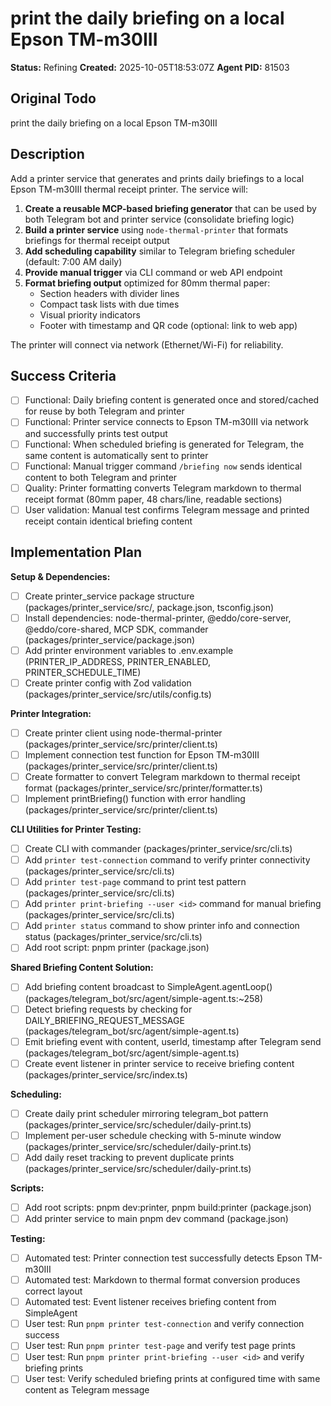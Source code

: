 # print the daily briefing on a local Epson TM-m30III

**Status:** Refining
**Created:** 2025-10-05T18:53:07Z
**Agent PID:** 81503

## Original Todo

print the daily briefing on a local Epson TM-m30III

## Description

Add a printer service that generates and prints daily briefings to a local Epson TM-m30III thermal receipt printer. The service will:

1. **Create a reusable MCP-based briefing generator** that can be used by both Telegram bot and printer service (consolidate briefing logic)
2. **Build a printer service** using `node-thermal-printer` that formats briefings for thermal receipt output
3. **Add scheduling capability** similar to Telegram briefing scheduler (default: 7:00 AM daily)
4. **Provide manual trigger** via CLI command or web API endpoint
5. **Format briefing output** optimized for 80mm thermal paper:
   - Section headers with divider lines
   - Compact task lists with due times
   - Visual priority indicators
   - Footer with timestamp and QR code (optional: link to web app)

The printer will connect via network (Ethernet/Wi-Fi) for reliability.

## Success Criteria

- [ ] Functional: Daily briefing content is generated once and stored/cached for reuse by both Telegram and printer
- [ ] Functional: Printer service connects to Epson TM-m30III via network and successfully prints test output
- [ ] Functional: When scheduled briefing is generated for Telegram, the same content is automatically sent to printer
- [ ] Functional: Manual trigger command `/briefing now` sends identical content to both Telegram and printer
- [ ] Quality: Printer formatting converts Telegram markdown to thermal receipt format (80mm paper, 48 chars/line, readable sections)
- [ ] User validation: Manual test confirms Telegram message and printed receipt contain identical briefing content

## Implementation Plan

**Setup & Dependencies:**

- [ ] Create printer_service package structure (packages/printer_service/src/, package.json, tsconfig.json)
- [ ] Install dependencies: node-thermal-printer, @eddo/core-server, @eddo/core-shared, MCP SDK, commander (packages/printer_service/package.json)
- [ ] Add printer environment variables to .env.example (PRINTER_IP_ADDRESS, PRINTER_ENABLED, PRINTER_SCHEDULE_TIME)
- [ ] Create printer config with Zod validation (packages/printer_service/src/utils/config.ts)

**Printer Integration:**

- [ ] Create printer client using node-thermal-printer (packages/printer_service/src/printer/client.ts)
- [ ] Implement connection test function for Epson TM-m30III (packages/printer_service/src/printer/client.ts)
- [ ] Create formatter to convert Telegram markdown to thermal receipt format (packages/printer_service/src/printer/formatter.ts)
- [ ] Implement printBriefing() function with error handling (packages/printer_service/src/printer/client.ts)

**CLI Utilities for Printer Testing:**

- [ ] Create CLI with commander (packages/printer_service/src/cli.ts)
- [ ] Add `printer test-connection` command to verify printer connectivity (packages/printer_service/src/cli.ts)
- [ ] Add `printer test-page` command to print test pattern (packages/printer_service/src/cli.ts)
- [ ] Add `printer print-briefing --user <id>` command for manual briefing (packages/printer_service/src/cli.ts)
- [ ] Add `printer status` command to show printer info and connection status (packages/printer_service/src/cli.ts)
- [ ] Add root script: pnpm printer (package.json)

**Shared Briefing Content Solution:**

- [ ] Add briefing content broadcast to SimpleAgent.agentLoop() (packages/telegram_bot/src/agent/simple-agent.ts:~258)
- [ ] Detect briefing requests by checking for DAILY_BRIEFING_REQUEST_MESSAGE (packages/telegram_bot/src/agent/simple-agent.ts)
- [ ] Emit briefing event with content, userId, timestamp after Telegram send (packages/telegram_bot/src/agent/simple-agent.ts)
- [ ] Create event listener in printer service to receive briefing content (packages/printer_service/src/index.ts)

**Scheduling:**

- [ ] Create daily print scheduler mirroring telegram_bot pattern (packages/printer_service/src/scheduler/daily-print.ts)
- [ ] Implement per-user schedule checking with 5-minute window (packages/printer_service/src/scheduler/daily-print.ts)
- [ ] Add daily reset tracking to prevent duplicate prints (packages/printer_service/src/scheduler/daily-print.ts)

**Scripts:**

- [ ] Add root scripts: pnpm dev:printer, pnpm build:printer (package.json)
- [ ] Add printer service to main pnpm dev command (package.json)

**Testing:**

- [ ] Automated test: Printer connection test successfully detects Epson TM-m30III
- [ ] Automated test: Markdown to thermal format conversion produces correct layout
- [ ] Automated test: Event listener receives briefing content from SimpleAgent
- [ ] User test: Run `pnpm printer test-connection` and verify connection success
- [ ] User test: Run `pnpm printer test-page` and verify test page prints
- [ ] User test: Run `pnpm printer print-briefing --user <id>` and verify briefing prints
- [ ] User test: Verify scheduled briefing prints at configured time with same content as Telegram message
